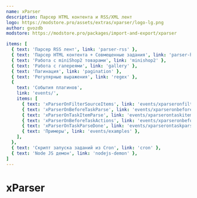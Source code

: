 ```yaml
---
name: xParser
description: Парсер HTML контента и RSS/XML лент
logo: https://modstore.pro/assets/extras/xparser/logo-lg.png
author: gvozdb
modstore: https://modstore.pro/packages/import-and-export/xparser

items: [
  { text: 'Парсер RSS лент', link: 'parser-rss' },
  { text: 'Парсер HTML контента + Совмещенные задания', link: 'parser-html' },
  { text: 'Работа с miniShop2 товарами', link: 'minishop2' },
  { text: 'Работа с галереями', link: 'gallery' },
  { text: 'Пагинация', link: 'pagination' },
  { text: 'Регулярные выражения', link: 'regex' },
  {
    text: 'События плагинов',
    link: 'events/',
    items: [
      { text: 'xParserOnFilterSourceItems', link: 'events/xparseronfiltersourceitems' },
      { text: 'xParserOnBeforeTaskParse', link: 'events/xparseronbeforetaskparse' },
      { text: 'xParserOnTaskItemParse', link: 'events/xparserontaskitemparse' },
      { text: 'xParserOnBeforeTaskActions', link: 'events/xparseronbeforetaskactions' },
      { text: 'xParserOnTaskParseDone', link: 'events/xparserontaskparsedone' },
      { text: 'Примеры', link: 'events/examples' },
    ],
  },
  { text: 'Скрипт запуска заданий из Cron', link: 'cron' },
  { text: 'Node JS демон', link: 'nodejs-demon' },
]
---
```

# xParser
